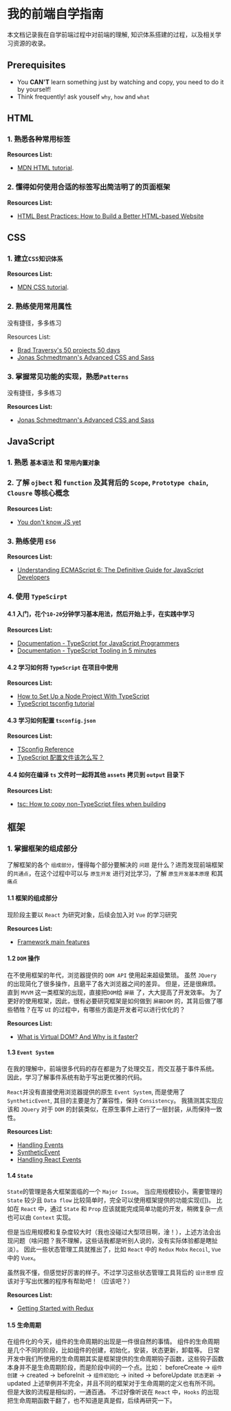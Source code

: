 # 我的前端自学指南

本文档记录我在自学前端过程中对前端的理解, 知识体系搭建的过程，以及相关学习资源的收录。

## Prerequisites

- You **CAN'T** learn something just by watching and copy, you need to do it by yourself!
- Think frequently! ask youself `why`, `how` and `what`

## HTML

### 1. 熟悉各种常用标签

**Resources List:**

- [MDN HTML tutorial](https://developer.mozilla.org/en-US/docs/Learn/HTML).

### 2. 懂得如何使用合适的标签写出简洁明了的页面框架

**Resources List:**

- [HTML Best Practices: How to Build a Better HTML-based Website](https://www.freecodecamp.org/news/html-best-practices/)

## CSS

### 1. 建立`CSS知识体系`

**Resources List:**

- [MDN CSS tutorial](https://developer.mozilla.org/en-US/docs/Learn/CSS).

### 2. 熟练使用常用属性

没有捷径，多多练习

Resources List:

- [Brad Traversy's 50 projects 50 days](https://www.udemy.com/course/50-projects-50-days)
- [Jonas Schmedtmann's Advanced CSS and Sass](https://www.udemy.com/course/advanced-css-and-sass)

### 3. 掌握常见功能的实现，熟悉`Patterns`

没有捷径，多多练习

**Resources List:**

- [Jonas Schmedtmann's Advanced CSS and Sass](https://www.udemy.com/course/advanced-css-and-sass)

## JavaScript

### 1. 熟悉 `基本语法` 和 `常用内置对象`

### 2. 了解 `ojbect` 和 `function` 及其背后的 `Scope`, `Prototype chain`, `Clousre` 等核心概念

**Resources List:**

- [You don't know JS yet](https://github.com/getify/You-Dont-Know-JS)

### 3. 熟练使用 `ES6`

**Resources List:**

- [Understanding ECMAScript 6: The Definitive Guide for JavaScript Developers](https://www.amazon.com/gp/product/1593277571)

### 4. 使用 `TypeScirpt`

#### 4.1 入门，花个`10-20`分钟学习基本用法，然后开始上手，在实践中学习

**Resources List:**

- [Documentation - TypeScript for JavaScript Programmers](https://www.typescriptlang.org/docs/handbook/typescript-in-5-minutes.html)
- [Documentation - TypeScript Tooling in 5 minutes](https://www.typescriptlang.org/docs/handbook/typescript-tooling-in-5-minutes.html)

#### 4.2 学习如何将 `TypeScript` 在项目中使用

**Resources List:**

- [How to Set Up a Node Project With TypeScript](https://www.digitalocean.com/community/tutorials/setting-up-a-node-project-with-typescript)
- [TypeScript tsconfig tutorial](https://www.youtube.com/watch?v=dPgAXFcFHCM)

#### 4.3 学习如何配置 `tsconfig.json`

**Resources List:**

- [TSconfig Reference](https://www.typescriptlang.org/tsconfig)
- [TypeScript 配置文件该怎么写？](https://zhuanlan.zhihu.com/p/197425558)

#### 4.4 如何在编译 `ts` 文件时一起将其他 `assets` 拷贝到 `output` 目录下

**Resources List:**

- [tsc: How to copy non-TypeScript files when building](https://vccolombo.github.io/blog/tsc-how-to-copy-non-typescript-files-when-building/)

## 框架

### 1. 掌握框架的组成部分

了解框架的各个 `组成部分`，懂得每个部分要解决的 `问题` 是什么？进而发现前端框架的`共通点`，在这个过程中可以与 `原生开发` 进行对比学习，了解 `原生开发基本原理` 和其 `痛点`

#### 1.1 框架的组成部分

现阶段主要以 `React` 为研究对象，后续会加入对 `Vue` 的学习研究

**Resources List:**

- [Framework main features](https://developer.mozilla.org/en-US/docs/Learn/Tools_and_testing/Client-side_JavaScript_frameworks/Main_features)

#### 1.2 `DOM` 操作

在不使用框架的年代，浏览器提供的 `DOM API` 使用起来超级繁琐。
虽然 `JQuery` 的出现简化了很多操作，且磨平了各大浏览器之间的差异。
但是，还是很麻烦。
直到 `MVVM` 这一类框架的出现，直接把`DOM`给 `屏蔽` 了，大大提高了开发效率。
为了更好的使用框架，因此，很有必要研究框架是如何做到 `屏蔽DOM` 的，其背后做了哪些牺牲？在写 `UI` 的过程中，有哪些方面是开发者可以进行优化的？

**Resources List:**

- [What is Virtual DOM? And Why is it faster?](https://dev.to/karthikraja34/what-is-virtual-dom-and-why-is-it-faster-14p9)

#### 1.3 `Event System`

在我的理解中，前端很多代码的存在都是为了处理交互，而交互基于事件系统。
因此，学习了解事件系统有助于写出更优雅的代码。

`React`并没有直接使用浏览器提供的原生 `Event System`, 而是使用了 `SyntheticEvent`, 其目的主要是为了兼容性，保持 `Consistency`。
我猜测其实现应该和 `JQuery` 对于 `DOM` 的封装类似，在原生事件上进行了一层封装，从而保持一致性。

**Resources List:**

- [Handling Events](https://reactjs.org/docs/handling-events.html)
- [SyntheticEvent](https://reactjs.org/docs/events.html)
- [Handling React Events](https://www.knowledgehut.com/blog/web-development/handling-react-events-guide)

#### 1.4 `State`

`State`的管理是各大框架面临的一个 `Major Issue`。
当应用规模较小，需要管理的 `State` 较少且 `Data flow` 比较简单时，完全可以使用框架提供的功能实现([])。
比如在 `React` 中，通过 `State` 和 `Prop` 应该就能完成简单功能的开发，稍微复杂一点也可以由 `Context` 实现。

但是当应用规模和复杂度较大时（我也没碰过大型项目啊，淦！），上述方法会出现问题（啥问题？我不理解，这些话我都是听别人说的，没有实际体验都是瞎扯淡）。
因此一些状态管理工具就推出了，比如 `React` 中的 `Redux` `Mobx` `Recoil`, `Vue` 中的 `Vuex`。

虽然我不懂，但感觉好厉害的样子。不过学习这些状态管理工具背后的 `设计思想` 应该对于写出优雅的程序有帮助吧！（应该吧？）

**Resources List:**

- [Getting Started with Redux](https://redux.js.org/introduction/getting-started)

#### 1.5 生命周期

在组件化的今天，组件的生命周期的出现是一件很自然的事情。
组件的生命周期是几个不同的阶段，比如组件的创建，初始化，安装，状态更新，卸载等。
日常开发中我们所使用的生命周期其实是框架提供的生命周期钩子函数，这些钩子函数本身并不是生命周期阶段，而是阶段中间的一个点。比如：
beforeCreate -> `组件创建` -> created -> beforeInit -> `组件初始化` -> inited -> beforeUpdate `状态更新` -> updated
上述举例并不完全，并且不同的框架对于生命周期的定义也有所不同。但是大致的流程是相似的，一通百通。
不过好像听说在 `React` 中，`Hooks` 的出现把生命周期函数干翻了，也不知道是真是假，后续再研究一下。
